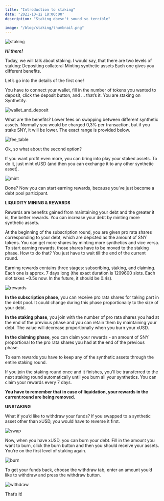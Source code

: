 ```yaml
---
title: "Introduction to staking"
date: "2021-10-12 18:00:00"
description: "Staking doesn't sound so terrible"

image: "/blog/staking/thumbnail.png"
---
```


![staking](/blog/staking/staking.png)

***Hi there!***

Today, we will talk about staking.
I would say, that there are two levels of staking:
Depositing collateral
Minting synthetic assets
Each one gives you different benefits.

Let’s go into the details of the first one!

You have to connect your wallet, fill in the number of tokens you wanted to deposit, click the deposit button, and … that’s it. You are staking on Synthetify. 

![wallet_and_deposit](/blog/staking/wallet_and_deposit.gif)

What are the benefits?
Lower fees on swapping between different synthetic assets. Normally you would be charged 0,3% per transaction, but if you stake SNY, it will be lower. The exact range is provided below.

![fee_table](/blog/staking/fee_table.png)

Ok, so what about the second option?

If you want profit even more, you can bring into play your staked assets. To do it, just mint xUSD (and then you can exchange it to any other synthetic asset). 

![mint](/blog/staking/mint.gif)

Done?
Now you can start earning rewards, because you’ve just become a debt pool participant.

**LIQUIDITY MINING & REWARDS**

Rewards are benefits gained from maintaining your debt and the greater it is, the better rewards. You can increase your debt by minting more synthetic assets.

At the beginning of the subscription round, you are given pro rata shares corresponding to your debt, which are depicted as the amount of SNY tokens. You can get more shares by minting more synthetics and vice versa. To start earning rewards, those shares have to be moved to the staking phase. How to do that? You just have to wait till the end of the current round. 

Earning rewards contains three stages: subscribing, staking, and claiming. Each one is approx. 7 days long (the exact duration is 1209600 slots. Each slot takes ~0.5s now. In the future, it should be 0.4s).

![rewards](/blog/staking/rewards.png)

**In the subscription phase**, you can receive pro rata shares for taking part in the debt pool. It could change during this phase proportionally to the size of your debt.

**In the staking phase**, you join with the number of pro rata shares you had at the end of the previous phase and you can retain them by maintaining your debt. The value will decrease proportionally when you burn your xUSD.

**In the claiming phase**, you can claim your rewards - an amount of SNY proportional to the pro rata shares you had at the end of the previous phase.

To earn rewards you have to keep any of the synthetic assets through the entire staking round.

If you join the staking round once and it finishes, you'll be transferred to the next staking round automatically until you burn all your synthetics. You can claim your rewards every 7 days.

**You have to remember that in case of liquidation, your rewards in the current round are being removed.**

**UNSTAKING**

What if you’d like to withdraw your funds?
If you swapped to a synthetic asset other than xUSD, you would have to reverse it first.

![swap](/blog/staking/xusd_swap.gif)

Now, when you have xUSD, you can burn your debt. Fill in the amount you want to burn, click the burn button and then you should receive your assets. You’re on the first level of staking again.

![burn](/blog/staking/burn.gif)

To get your funds back, choose the withdraw tab, enter an amount you’d like to withdraw and press the withdraw button.

![withdraw](/blog/staking/withdraw.gif)

That’s it!

